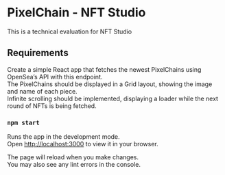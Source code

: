 # PixelChain - NFT Studio

This is a technical evaluation for NFT Studio

## Requirements

Create a simple React app that fetches the newest PixelChains using OpenSea’s API with this endpoint.\
The PixelChains should be displayed in a Grid layout, showing the image and name of each piece.\
Infinite scrolling should be implemented, displaying a loader while the next round of NFTs is being fetched.

### `npm start`

Runs the app in the development mode.\
Open [http://localhost:3000](http://localhost:3000) to view it in your browser.

The page will reload when you make changes.\
You may also see any lint errors in the console.
